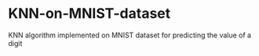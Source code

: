 # KNN-on-MNIST-dataset
KNN algorithm implemented on MNIST dataset for predicting the value of a digit
